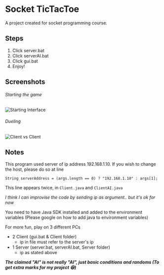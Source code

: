 # Socket TicTacToe
A project created for socket programming course.

## Steps

1. Click server.bat
2. Click serverAI.bat
3. Click gui.bat
4. Enjoy!

## Screenshots

###### Starting the game
![Starting Interface](https://user-images.githubusercontent.com/47978774/116708014-e0e93080-aa01-11eb-8358-7eaf4b28800a.jpg)

###### Dueling
![Client vs Client](https://user-images.githubusercontent.com/47978774/116708047-e9416b80-aa01-11eb-84cb-f3900e842087.jpg)


## Notes

This program used server of ip address 192.168.1.10. If you wish to change the host, please do so at line 

```String serverAddress = (args.length == 0) ? "192.168.1.10" : args[1];```

This line appears twice, in `Client.java` and `ClientAI.java`

*I think I can improvise the code by sending ip as argument.. but it's ok for now*

You need to have Java SDK installed and added to the environment variables (Please google on how to add java to environment variables)

For more fun, play on 3 different PCs
- 2 Client (gui.bat & Client folder)
  - ip in file must refer to the server's ip
- 1 Server (server.bat, serverAI.bat, Server folder)
  - ip as stated above

***The claimed "AI" is not really "AI", just basic conditions and randoms (To get extra marks for my project 😆)***
